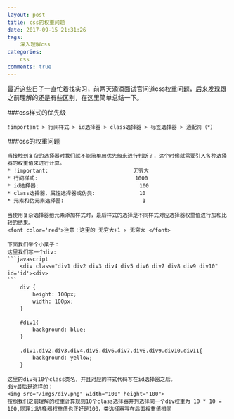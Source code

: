 ```yaml
---
layout: post
title: css的权重问题
date: 2017-09-15 21:31:26
tags: 
    深入理解css
categories:
	css
comments: true
---
```


最近这些日子一直忙着找实习，前两天滴滴面试官问道css权重问题，后来发现跟之前理解的还是有些区别，在这里简单总结一下。

###css样式的优先级

    !important > 行间样式 > id选择器 > class选择器 > 标签选择器 > 通配符（*）

###css的权重问题

    当接触到复杂的选择器时我们就不能简单用优先级来进行判断了，这个时候就需要引入各种选择器的权重值来进行计算。
    * !important:                           无穷大
    * 行间样式:                               1000
    * id选择器:                                100
    * class选择器，属性选择器或伪类:              10
    * 元素和伪元素选择器:                         1

    当使用复杂选择器给元素添加样式时，最后样式的选择是不同样式对应选择器权重值进行加和比较的结果。
    <font color='red'>注意：这里的 无穷大+1 > 无穷大 </font>

    下面我们举个小栗子：
    这里我们写一个div:
    ```javascript
        <div class="div1 div2 div3 div4 div5 div6 div7 div8 div9 div10" id='id'><div>
    ```
        div {
			height: 100px;
			width: 100px;
		}

		#div1{
			background: blue;
		}

		.div1.div2.div3.div4.div5.div6.div7.div8.div9.div10.div11{
			background: yellow;
		}
    
    这里的div有10个class类名，并且对应的样式代码写在id选择器之后。
    div最后是这样的：
    <img src="/imgs/div.png" width="100" height="100"> 
    按照我们之前理解的权重计算规则10个class选择器并列选择同一个div权重为 10 * 10 = 100,同理id选择器权重值也正好是100，类选择器写在后面权重值相同
